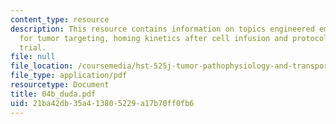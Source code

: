 ```yaml
---
content_type: resource
description: This resource contains information on topics engineered embryonic EPCs
  for tumor targeting, homing kinetics after cell infusion and protocol of clinical
  trial.
file: null
file_location: /coursemedia/hst-525j-tumor-pathophysiology-and-transport-phenomena-fall-2005/21ba42db35a413805229a17b70ff0fb6_04b_duda.pdf
file_type: application/pdf
resourcetype: Document
title: 04b_duda.pdf
uid: 21ba42db-35a4-1380-5229-a17b70ff0fb6
---
```

